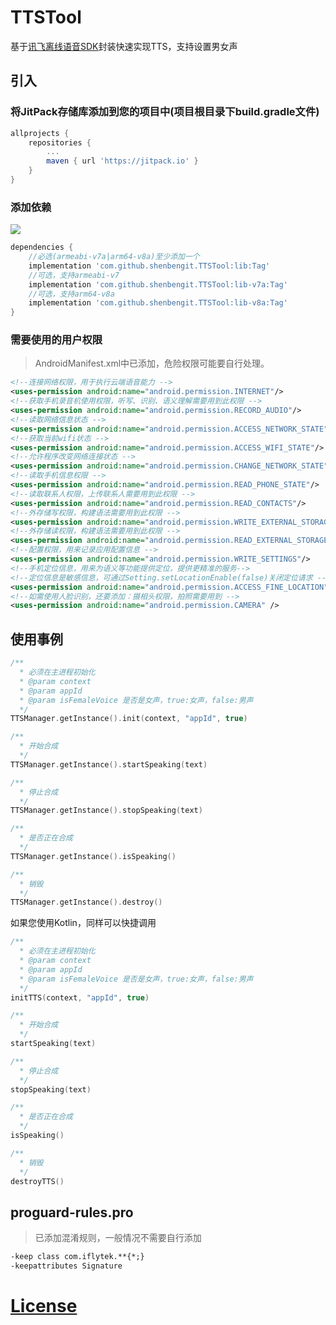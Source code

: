 # TTSTool
基于[讯飞离线语音SDK](https://www.xfyun.cn/doc/tts/online_tts/Android-SDK.html)封装快速实现TTS，支持设置男女声
## 引入

### 将JitPack存储库添加到您的项目中(项目根目录下build.gradle文件)
```gradle
allprojects {
    repositories {
        ...
        maven { url 'https://jitpack.io' }
    }
}
```
### 添加依赖
[![](https://jitpack.io/v/shenbengit/TTSTool.svg)](https://jitpack.io/#shenbengit/TTSTool)
```gradle
dependencies {
    //必选(armeabi-v7a|arm64-v8a)至少添加一个
    implementation 'com.github.shenbengit.TTSTool:lib:Tag'
    //可选，支持armeabi-v7
    implementation 'com.github.shenbengit.TTSTool:lib-v7a:Tag'
    //可选，支持arm64-v8a
    implementation 'com.github.shenbengit.TTSTool:lib-v8a:Tag'
}
```
### 需要使用的用户权限
> AndroidManifest.xml中已添加，危险权限可能要自行处理。
```xml
<!--连接网络权限，用于执行云端语音能力 -->
<uses-permission android:name="android.permission.INTERNET"/>
<!--获取手机录音机使用权限，听写、识别、语义理解需要用到此权限 -->
<uses-permission android:name="android.permission.RECORD_AUDIO"/>
<!--读取网络信息状态 -->
<uses-permission android:name="android.permission.ACCESS_NETWORK_STATE"/>
<!--获取当前wifi状态 -->
<uses-permission android:name="android.permission.ACCESS_WIFI_STATE"/>
<!--允许程序改变网络连接状态 -->
<uses-permission android:name="android.permission.CHANGE_NETWORK_STATE"/>
<!--读取手机信息权限 -->
<uses-permission android:name="android.permission.READ_PHONE_STATE"/>
<!--读取联系人权限，上传联系人需要用到此权限 -->
<uses-permission android:name="android.permission.READ_CONTACTS"/>
<!--外存储写权限，构建语法需要用到此权限 -->
<uses-permission android:name="android.permission.WRITE_EXTERNAL_STORAGE"/>
<!--外存储读权限，构建语法需要用到此权限 -->
<uses-permission android:name="android.permission.READ_EXTERNAL_STORAGE"/>
<!--配置权限，用来记录应用配置信息 -->
<uses-permission android:name="android.permission.WRITE_SETTINGS"/>
<!--手机定位信息，用来为语义等功能提供定位，提供更精准的服务-->
<!--定位信息是敏感信息，可通过Setting.setLocationEnable(false)关闭定位请求 -->
<uses-permission android:name="android.permission.ACCESS_FINE_LOCATION"/>
<!--如需使用人脸识别，还要添加：摄相头权限，拍照需要用到 -->
<uses-permission android:name="android.permission.CAMERA" />
```
## 使用事例

```kotlin
/**
  * 必须在主进程初始化
  * @param context
  * @param appId 
  * @param isFemaleVoice 是否是女声，true:女声，false:男声
  */
TTSManager.getInstance().init(context, "appId", true)

/**
  * 开始合成
  */
TTSManager.getInstance().startSpeaking(text)

/**
  * 停止合成
  */
TTSManager.getInstance().stopSpeaking(text)

/**
  * 是否正在合成
  */
TTSManager.getInstance().isSpeaking()

/**
  * 销毁
  */
TTSManager.getInstance().destroy()

```

如果您使用Kotlin，同样可以快捷调用

```kotlin
/**
  * 必须在主进程初始化
  * @param context
  * @param appId 
  * @param isFemaleVoice 是否是女声，true:女声，false:男声
  */
initTTS(context, "appId", true)

/**
  * 开始合成
  */
startSpeaking(text)

/**
  * 停止合成
  */
stopSpeaking(text)

/**
  * 是否正在合成
  */
isSpeaking()

/**
  * 销毁
  */
destroyTTS()
```

## proguard-rules.pro
>  已添加混淆规则，一般情况不需要自行添加
```xml
-keep class com.iflytek.**{*;}
-keepattributes Signature
```

# [License](https://github.com/shenbengit/TTSTool/blob/master/LICENSE)
